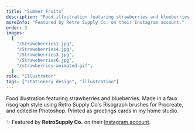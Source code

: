 ```yaml
---
title: "Summer Fruits"
description: "Food illustration featuring strawberries and blueberries. Made in a faux risograph style using Retro Supply Co's Risograph brushes for Procreate, and edited in Photoshop. Printed as greetings cards in my home studio."
moreInfo: "Featured by Retro Supply Co. on their Instagram account."
order: 3
images:
  [
    "/Straweberries1.jpg",
    "/Straweberries4.jpg",
    "/Straweberries3.jpg",
    "/Straweberries6.jpg",
    "/strawberries-animated.gif",
  ]
role: "Illustrator"
tags: ["stationery design", "illustration"]
---
```


Food illustration featuring strawberries and blueberries. Made in a faux risograph style using Retro Supply Co's Risograph brushes for Procreate, and edited in Photoshop. Printed as greetings cards in my home studio.

✨ Featured by **RetroSupply Co.** on their [Instagram account](https://www.instagram.com/p/C-gBeL7MBx4).

